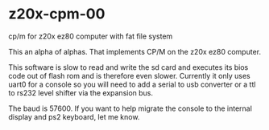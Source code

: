 # z20x-cpm-00
cp/m for z20x ez80 computer with fat file system

This an alpha of alphas. That implements CP/M on the z20x ez80 computer.

This software is slow to read and write the sd card and executes its bios code out of flash rom and is therefore even slower.
Currently it only uses uart0 for a console so you will need to add a serial to usb converter or a ttl to rs232 level shifter 
via the expansion bus.

The baud is 57600. If you want to help migrate the console to the internal display and ps2 keyboard, let me know.
